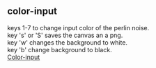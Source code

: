 ## color-input
 keys 1-7 to change input color of the perlin noise. </br>
 key 's' or 'S' saves the canvas an a png. </br>
 key 'w' changes the background to white.</br>
 key 'b' change background to black.</br>
 [Color-input](https://ellamcmorrow.github.io/color-input/)

